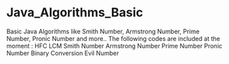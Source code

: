 # Java_Algorithms_Basic
Basic Java Algorithms like Smith Number, Armstrong Number, Prime Number, Pronic Number and more..
The following codes are included at the moment :
HFC
LCM
Smith Number
Armstrong Number
Prime Number
Pronic Number
Binary Conversion
Evil Number
